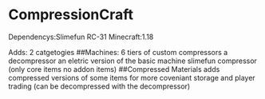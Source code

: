 # CompressionCraft

Dependencys:Slimefun RC-31
Minecraft:1.18

Adds: 2 catgetogies
##Machines:
6 tiers of custom compressors
a decompressor
an eletric version of the basic machine slimefun compressor (only core items no addon items)
##Compressed Materials
adds compressed versions of some items for more coveniant storage and player trading (can be decompressed with the decompressor)

